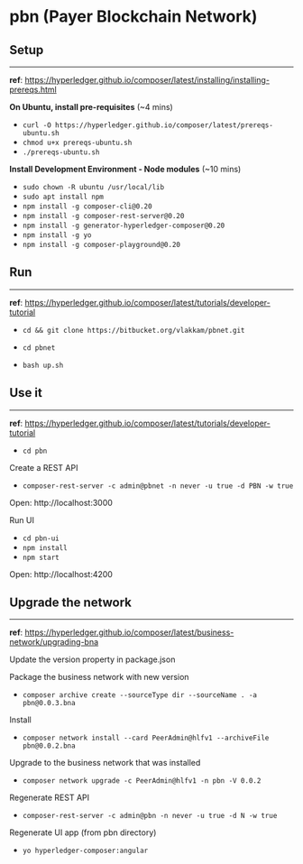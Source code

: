 # pbn (Payer Blockchain Network)

## Setup
---

**ref**: https://hyperledger.github.io/composer/latest/installing/installing-prereqs.html

**On Ubuntu, install pre-requisites** (~4 mins) 

- `curl -O https://hyperledger.github.io/composer/latest/prereqs-ubuntu.sh`
- `chmod u+x prereqs-ubuntu.sh`
- `./prereqs-ubuntu.sh`

**Install Development Environment - Node modules** (~10 mins)

- `sudo chown -R ubuntu /usr/local/lib`
- `sudo apt install npm`
- `npm install -g composer-cli@0.20`
- `npm install -g composer-rest-server@0.20`
- `npm install -g generator-hyperledger-composer@0.20`
- `npm install -g yo`
- `npm install -g composer-playground@0.20`

## Run
---

**ref**: https://hyperledger.github.io/composer/latest/tutorials/developer-tutorial

- `cd && git clone https://bitbucket.org/vlakkam/pbnet.git`

- `cd pbnet`
- `bash up.sh`

## Use it 
---

**ref**: https://hyperledger.github.io/composer/latest/tutorials/developer-tutorial


- `cd pbn`

Create a REST API

- `composer-rest-server -c admin@pbnet -n never -u true -d PBN -w true`

Open: http://localhost:3000 

Run UI 

- `cd pbn-ui`
- `npm install`
- `npm start`

Open: http://localhost:4200 


## Upgrade the network
---
**ref**: https://hyperledger.github.io/composer/latest/business-network/upgrading-bna

Update the version property in package.json

Package the business network with new version

- `composer archive create --sourceType dir --sourceName . -a pbn@0.0.3.bna`

Install

- `composer network install --card PeerAdmin@hlfv1 --archiveFile pbn@0.0.2.bna`

Upgrade to the business network that was installed

- `composer network upgrade -c PeerAdmin@hlfv1 -n pbn -V 0.0.2`

Regenerate REST API

- `composer-rest-server -c admin@pbn -n never -u true -d N -w true`

Regenerate UI app (from pbn directory)

- `yo hyperledger-composer:angular`
